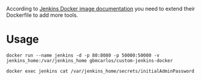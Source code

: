 According to [Jenkins Docker image documentation](https://github.com/jenkinsci/docker/blob/master/README.md#installing-more-tools) you need to extend their Dockerfile to add more tools.
# Usage
`docker run --name jenkins -d -p 80:8080 -p 50000:50000 -v jenkins_home:/var/jenkins_home gbmcarlos/custom-jenkins-docker`

`docker exec jenkins cat /var/jenkins_home/secrets/initialAdminPassword`
